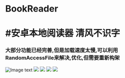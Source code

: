 # BookReader
# #安卓本地阅读器 清风不识字
### 大部分功能已经完善,但是加载速度太慢,可以利用RandomAccessFile来解决,优化,但需要重新构架
![Image text](https://github.com/ooocool/BookReader/blob/master/images/1.jpg)
![](https://github.com/ooocool/BookReader/blob/master/images/2.jpg)
![](https://github.com/ooocool/BookReader/blob/master/images/3.jpg)
![](https://github.com/ooocool/BookReader/blob/master/images/4.jpg)
![](https://github.com/ooocool/BookReader/blob/master/images/5.jpg)

